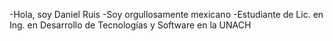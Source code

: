 -Hola, soy Daniel Ruis
-Soy orgullosamente mexicano
-Estudiante de Lic. en Ing. en Desarrollo de Tecnologías y Software en la UNACH
<!---
DanielRuis/DanielRuis is a ✨ special ✨ repository because its `README.md` (this file) appears on your GitHub profile.
You can click the Preview link to take a look at your changes.
--->
